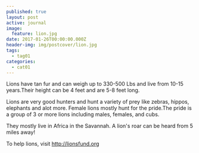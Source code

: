 ```yaml
---
published: true
layout: post
active: journal
image:
  feature: lion.jpg
date: 2017-01-26T00:00:00.000Z
header-img: img/postcover/lion.jpg
tags:
  - tag01
categories:
  - cat01
---
```

Lions have tan fur and can weigh up to 330-500 Lbs and live from 10-15 years.Their height can be 4 feet and are 5-8 feet long.

Lions are very good hunters and hunt a variety of prey like zebras, hippos, elephants and alot more.
Female lions mostly hunt for the pride.The pride is a group of 3 or more lions including males, females, and  cubs.

They mostly live in Africa in the Savannah.
A lion's roar can be heard from 5 miles away!

To help lions, visit <http://lionsfund.org>
